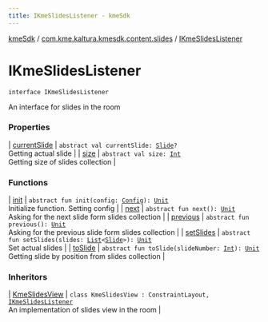 ```yaml
---
title: IKmeSlidesListener - kmeSdk
---
```


[kmeSdk](../../index.html) / [com.kme.kaltura.kmesdk.content.slides](../index.html) / [IKmeSlidesListener](./index.html)

# IKmeSlidesListener

`interface IKmeSlidesListener`

An interface for slides in the room

### Properties

| [currentSlide](current-slide.html) | `abstract val currentSlide: `[`Slide`](../../com.kme.kaltura.kmesdk.ws.message.module/-kme-active-content-module-message/-active-content-payload/-slide/index.html)`?`<br>Getting actual slide |
| [size](size.html) | `abstract val size: `[`Int`](https://kotlinlang.org/api/latest/jvm/stdlib/kotlin/-int/index.html)<br>Getting size of slides collection |

### Functions

| [init](init.html) | `abstract fun init(config: `[`Config`](../-kme-slides-view/-config/index.html)`): `[`Unit`](https://kotlinlang.org/api/latest/jvm/stdlib/kotlin/-unit/index.html)<br>Initialize function. Setting config |
| [next](next.html) | `abstract fun next(): `[`Unit`](https://kotlinlang.org/api/latest/jvm/stdlib/kotlin/-unit/index.html)<br>Asking for the next slide form slides collection |
| [previous](previous.html) | `abstract fun previous(): `[`Unit`](https://kotlinlang.org/api/latest/jvm/stdlib/kotlin/-unit/index.html)<br>Asking for the previous slide form slides collection |
| [setSlides](set-slides.html) | `abstract fun setSlides(slides: `[`List`](https://kotlinlang.org/api/latest/jvm/stdlib/kotlin.collections/-list/index.html)`<`[`Slide`](../../com.kme.kaltura.kmesdk.ws.message.module/-kme-active-content-module-message/-active-content-payload/-slide/index.html)`>): `[`Unit`](https://kotlinlang.org/api/latest/jvm/stdlib/kotlin/-unit/index.html)<br>Set actual slides |
| [toSlide](to-slide.html) | `abstract fun toSlide(slideNumber: `[`Int`](https://kotlinlang.org/api/latest/jvm/stdlib/kotlin/-int/index.html)`): `[`Unit`](https://kotlinlang.org/api/latest/jvm/stdlib/kotlin/-unit/index.html)<br>Getting slide by position from slides collection |

### Inheritors

| [KmeSlidesView](../-kme-slides-view/index.html) | `class KmeSlidesView : ConstraintLayout, `[`IKmeSlidesListener`](./index.html)<br>An implementation of slides view in the room |

